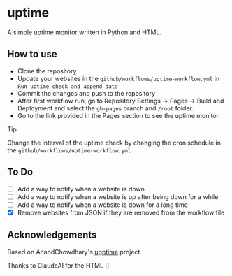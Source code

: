 # uptime

A simple uptime monitor written in Python and HTML. 

## How to use
-  Clone the repository
-  Update your websites in the `github/workflows/uptime-workflow.yml` in `Run uptime check and append data`
- Commit the changes and push to the repository
- After first workflow run, go to Repository Settings &rarr; Pages &rarr; Build and Deployment and select the `gh-pages` branch and `/root` folder.
- Go to the link provided in the Pages section to see the uptime monitor.

> [!TIP]
> Change the interval of the uptime check by changing the cron schedule in the `github/workflows/uptime-workflow.yml`
  

## To Do
- [ ] Add a way to notify when a website is down
- [ ] Add a way to notify when a website is up after being down for a while
- [ ] Add a way to notify when a website is down for a long time
- [x] Remove websites from JSON if they are removed from the workflow file

## Acknowledgements
Based on AnandChowdhary's [upptime](https://github.com/upptime/upptime) project.


Thanks to ClaudeAI for the HTML :)
